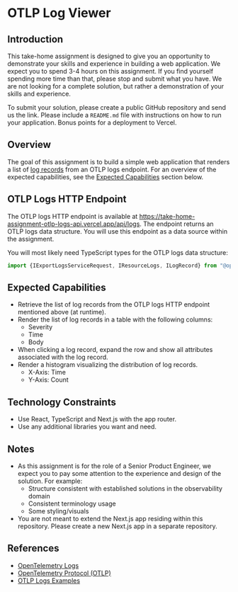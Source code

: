 # OTLP Log Viewer

## Introduction
This take-home assignment is designed to give you an opportunity to demonstrate your skills and experience in
building a web application. We expect you to spend 3-4 hours on this assignment. If you find yourself spending more time
than that, please stop and submit what you have. We are not looking for a complete solution, but rather a demonstration
of your skills and experience.

To submit your solution, please create a public GitHub repository and send us the link. Please include a `README.md` file
with instructions on how to run your application. Bonus points for a deployment to Vercel.

## Overview
The goal of this assignment is to build a simple web application that renders a list of [log records](https://opentelemetry.io/docs/concepts/signals/logs/) from an OTLP logs
endpoint. For an overview of the expected capabilities, see the [Expected Capabilities](#expected-capabilities) section
below.

## OTLP Logs HTTP Endpoint
The OTLP logs HTTP endpoint is available at https://take-home-assignment-otlp-logs-api.vercel.app/api/logs. The endpoint
returns an OTLP logs data structure. You will use this endpoint as a data source within the assignment.

You will most likely need TypeScript types for the OTLP logs data structure:

```typescript
import {IExportLogsServiceRequest, IResourceLogs, ILogRecord} from "@opentelemetry/otlp-transformer";
```

## Expected Capabilities
 - Retrieve the list of log records from the OTLP logs HTTP endpoint mentioned above (at runtime).
 - Render the list of log records in a table with the following columns:
   - Severity
   - Time
   - Body
 - When clicking a log record, expand the row and show all attributes associated with the log record.
 - Render a histogram visualizing the distribution of log records.
   - X-Axis: Time
   - Y-Axis: Count

## Technology Constraints
 - Use React, TypeScript and Next.js with the app router.
 - Use any additional libraries you want and need.

## Notes
 - As this assignment is for the role of a Senior Product Engineer, we expect you to pay some attention to the experience and design of the solution. For example:
   - Structure consistent with established solutions in the observability domain
   - Consistent terminology usage
   - Some styling/visuals
 - You are not meant to extend the Next.js app residing within this repository. Please create a new Next.js app in a 
   separate repository.

## References

- [OpenTelemetry Logs](https://opentelemetry.io/docs/concepts/signals/logs/)
- [OpenTelemetry Protocol (OTLP)](https://github.com/open-telemetry/opentelemetry-proto)
- [OTLP Logs Examples](https://github.com/open-telemetry/opentelemetry-proto/blob/main/examples/logs.json)